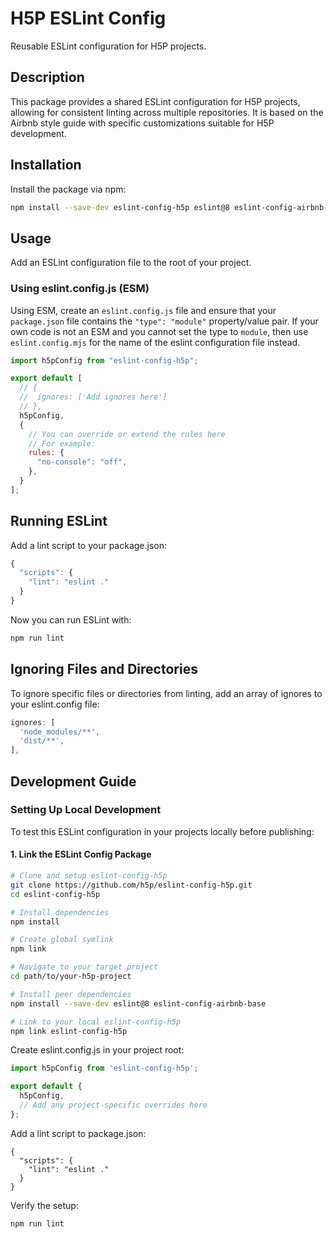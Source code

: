 # H5P ESLint Config

Reusable ESLint configuration for H5P projects.

## Description
This package provides a shared ESLint configuration for H5P projects, allowing for consistent linting across multiple repositories. It is based on the Airbnb style guide with specific customizations suitable for H5P development.

## Installation
Install the package via npm:

```bash
npm install --save-dev eslint-config-h5p eslint@8 eslint-config-airbnb-base
```

## Usage
Add an ESLint configuration file to the root of your project.

### Using eslint.config.js (ESM)
Using ESM, create an `eslint.config.js` file and ensure that your `package.json` file contains the `"type": "module"` property/value pair. If your own code is not an ESM and you cannot set the type to `module`, then use `eslint.config.mjs` for the name of the eslint configuration file instead.

```javascript
import h5pConfig from "eslint-config-h5p";

export default [
  // {
  //  ignores: ['Add ignores here']
  // },
  h5pConfig,
  {
    // You can override or extend the rules here
    // For example:
    rules: {
      "no-console": "off",
    },
  }
];
```

## Running ESLint
Add a lint script to your package.json:

```javascript
{
  "scripts": {
    "lint": "eslint ."
  }
}
```

Now you can run ESLint with:
```bash
npm run lint
```

## Ignoring Files and Directories
To ignore specific files or directories from linting, add an array of ignores to your eslint.config file:

```javascript
ignores: [
  'node_modules/**',
  'dist/**',
],
```


## Development Guide

### Setting Up Local Development

To test this ESLint configuration in your projects locally before publishing:

#### 1. Link the ESLint Config Package

```bash
# Clone and setup eslint-config-h5p
git clone https://github.com/h5p/eslint-config-h5p.git
cd eslint-config-h5p

# Install dependencies
npm install

# Create global symlink
npm link

# Navigate to your target project
cd path/to/your-h5p-project

# Install peer dependencies
npm install --save-dev eslint@8 eslint-config-airbnb-base

# Link to your local eslint-config-h5p
npm link eslint-config-h5p
```

Create eslint.config.js in your project root:

```javascript
import h5pConfig from 'eslint-config-h5p';

export default {
  h5pConfig,
  // Add any project-specific overrides here
};
```

Add a lint script to package.json:
```
{
  "scripts": {
    "lint": "eslint ."
  }
}
```

Verify the setup:

```bash
npm run lint
```
